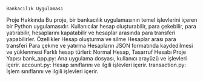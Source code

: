     Bankacılık Uygulaması
Proje Hakkında
Bu proje, bir bankacılık uygulamasının temel işlevlerini içeren bir Python uygulamasıdır. Kullanıcılar hesap oluşturabilir, para çekebilir, para yatırabilir, hesaplarını kapatabilir ve hesaplar arasında para transferi yapabilirler.
  Özellikler
Hesap oluşturma ve silme
Hesaplar arası para transferi
Para çekme ve yatırma
Hesapların JSON formatında kaydedilmesi ve yüklenmesi
Farklı hesap türleri: Normal Hesap, Tasarruf Hesabı
   Proje Yapısı
bank_app.py: Ana uygulama dosyası, kullanıcı arayüzü ve işlevleri içerir.
account.py: Hesap sınıflarını ve ilgili işlevleri içerir.
transaction.py: İşlem sınıflarını ve ilgili işlevleri içerir.
